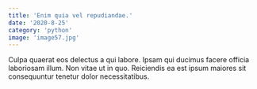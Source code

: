 ```yaml
---
title: 'Enim quia vel repudiandae.'
date: '2020-8-25'
category: 'python'
image: 'image57.jpg'
---
```


Culpa quaerat eos delectus a qui labore. Ipsam qui ducimus facere officia laboriosam illum. Non vitae ut in quo. Reiciendis ea est ipsum maiores sit consequuntur tenetur dolor necessitatibus.
